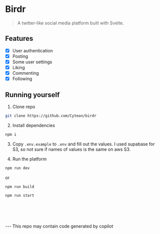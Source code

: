 # Birdr

> A twitter-like social media platform built with Svelte.

## Features

- [x] User authentication
- [x] Posting
- [x] Some user settings
- [x] Liking
- [x] Commenting
- [x] Following

## Running yourself

1. Clone repo

```bash
git clone https://github.com/Cyteon/birdr
```

2. Install dependencies

```bash
npm i
```

3. Copy `.env.example` to `.env` and fill out the values. I used supabase for S3, so not sure if names of values is the same on aws S3.

4. Run the platform

```bash
npm run dev
```

or

```bash
npm run build
```

```bash
npm run start
```

\
\
\
\
--- This repo may contain code generated by copilot
